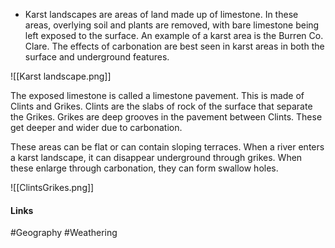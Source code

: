 - Karst landscapes are areas of land made up of limestone. In these areas, overlying soil and plants are removed, with bare limestone being left exposed to the surface. An example of a karst area is the Burren Co. Clare. The effects of carbonation are best seen in karst areas in both the surface and underground features.

![[Karst landscape.png]]

The exposed limestone is called a limestone pavement. This is made of Clints and Grikes. Clints are the slabs of rock of the surface that separate the Grikes. Grikes are deep grooves in the pavement between Clints. These get deeper and wider due to carbonation.

These areas can be flat or can contain sloping terraces. When a river enters a karst landscape, it can disappear underground through grikes. When these enlarge through carbonation, they can form swallow holes.

![[ClintsGrikes.png]]

#### Links
#Geography #Weathering 